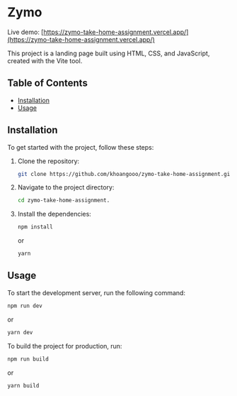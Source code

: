 # Zymo

Live demo: [https://zymo-take-home-assignment.vercel.app/](https://zymo-take-home-assignment.vercel.app/)

This project is a landing page built using HTML, CSS, and JavaScript, created with the Vite tool.

## Table of Contents

- [Installation](#installation)
- [Usage](#usage)

## Installation

To get started with the project, follow these steps:

1. Clone the repository:
    ```bash
    git clone https://github.com/khoangooo/zymo-take-home-assignment.git
    ```

2. Navigate to the project directory:
    ```bash
    cd zymo-take-home-assignment.
    ```

3. Install the dependencies:
    ```bash
    npm install
    ```
    or
    ```bash
    yarn
    ```

## Usage

To start the development server, run the following command:
```bash
npm run dev
```
or
```bash
yarn dev
```

To build the project for production, run:
```bash
npm run build
```
or
```bash
yarn build
```
